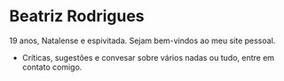 # Beatriz Rodrigues
  
 19 anos, Natalense e espivitada. Sejam bem-vindos ao meu site pessoal.  
 *  Críticas, sugestões e convesar sobre vários nadas ou tudo, entre em contato comigo.
